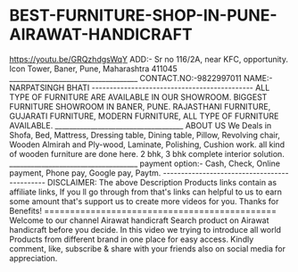 # BEST-FURNITURE-SHOP-IN-PUNE-AIRAWAT-HANDICRAFT
https://youtu.be/GRQzhdgsWqY  ADD:- Sr no 116/2A, near KFC, opportunity. Icon Tower, Baner, Pune, Maharashtra 411045  ____________________________________  CONTACT.NO:-9822997011  NAME:- NARPATSINGH BHATI  ---------------------------------------------  ALL TYPE OF FURNITURE ARE AVAILABLE IN OUR SHOWROOM. BIGGEST FURNITURE SHOWROOM IN BANER, PUNE. RAJASTHANI FURNITURE, GUJARATI FURNITURE, MODERN FURNITURE, ALL TYPE OF FURNITURE AVAILABLE.  ____________________________________ ABOUT US We Deals in Shofa, Bed, Mattress, Dressing table, Dining table, Pillow, Revolving chair, Wooden Almirah and Ply-wood, Laminate, Polishing, Cushion work. all kind of wooden furniture are done here. 2 bhk, 3 bhk complete interior solution.  ____________________________________  payment option:- Cash, Check, Online payment, Phone pay, Google pay, Paytm.  ---------------------------------------------  DISCLAIMER: The above Description Products links contain as affiliate links, If you ll go through from that's links can helpful to us to earn some amount that's support us to create more videos for you. Thanks for Benefits!  =============================================  Welcome to our channel Airawat handicraft Search product on Airawat handicraft before you decide. In this video we trying to introduce all world Products from different brand in one place for easy access. Kindly comment, like, subscribe &amp; share with your friends also on social media for appreciation. 
